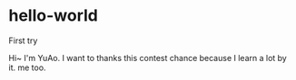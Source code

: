 # hello-world
First try

Hi~ I'm YuAo. I want to thanks this contest chance because I learn a lot by it.
me too.
